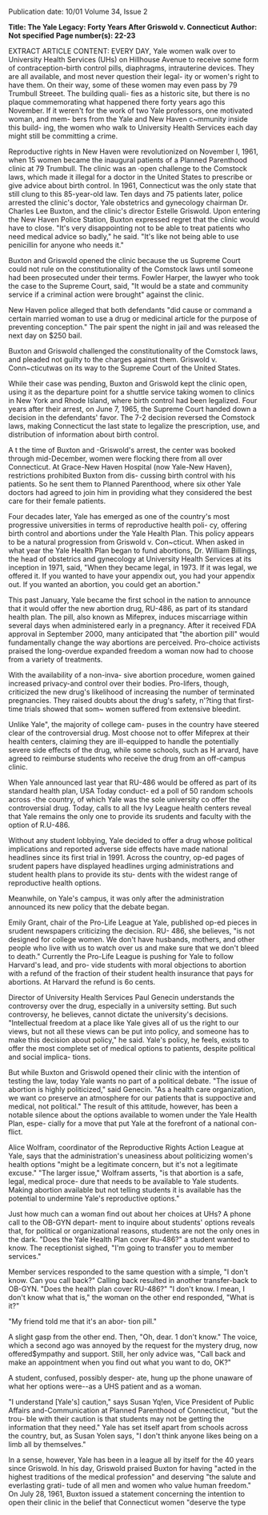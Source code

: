 Publication date: 10/01
Volume 34, Issue 2

**Title: The Yale Legacy: Forty Years After Griswold v. Connecticut**
**Author: Not specified**
**Page number(s): 22-23**

EXTRACT ARTICLE CONTENT:
EVERY DAY, Yale women walk over to University Health 
Services (UHs) on Hillhouse Avenue to receive some form 
of contraception-birth control pills, diaphragms, intrauterine 
devices. They are all available, and most never question their legal-
ity or women's right to have them. On their way, some of these 
women may even pass by 79 Trumbull Streeet. The building quali-
fies as a historic site, but there is no plaque commemorating what 
happened there forty years ago this November. If it weren't for 
the work of two Yale professors, one motivated woman, and mem-
bers from the Yale and New Haven c~mmunity inside this build-
ing, the women who walk to University Health Services each day 
might still be committing a crime. 


Reproductive rights in New Haven were revolutionized on 
November I, 1961, when 15 women became the inaugural patients 
of a Planned Parenthood clinic at 79 Trumbull. The clinic was an 
·open challenge to the Comstock laws, which made it illegal for a 
doctor in the United States to prescribe or give advice about birth 
control. In 1961, Connecticut was the only state that still clung to 
this 85-year-old law. Ten days and 75 patients later, police arrested 
the clinic's doctor, Yale obstetrics and gynecology chairman Dr. 
Charles Lee Buxton, and the clinic's director Estelle Griswold. 
Upon entering the New Haven Police Station, Buxton expressed 
regret that the clinic would have to close. "It's very disappointing 
not to be able to treat patients who need medical advice so badly," 
he said. "It's like not being able to use penicillin for anyone who 
needs it." 


Buxton and Griswold opened the clinic because the us 
Supreme Court could not rule on the constitutionality of the 
Comstock laws until someone had been prosecuted under their 
terms. Fowler Harper, the lawyer who took the case to the 
Supreme Court, said, "It would be a state and community service 
if a criminal action were brought" against the clinic. 


New Haven police alleged that both defendants "did cause or 
command a certain married woman to use a drug or medicinal 
article for the purpose of preventing conception." The pair spent 
the night in jail and was released the next day on $250 bail. 


Buxton and Griswold challenged the constitutionality of the 
Comstock laws, and pleaded not guilty to the charges against 
them. Griswold v. Conn~cticutwas on its way to the Supreme 
Court of the United States. 


While their case was pending, Buxton and Griswold kept the 
clinic open, using it as the departure point for a shuttle service 
taking women to clinics in New York and Rhode Island, where 
birth control had been legalized. Four years after their arrest, on 
June 7, 1965, the Supreme Court handed down a decision in the 
defendants' favor. The 7-2 decision reversed the Comstock laws, 
making Connecticut the last state to legalize the prescription, use, 
and distribution of information about birth control. 


A
t the time of Buxton and -Griswold's arrest, the center was 
booked through mid-December, women were flocking 
there from all over Connecticut. At Grace-New Haven Hospital 
(now Yale-New Haven}, restrictions prohibited Buxton from dis-
cussing birth control with his patients. So he sent them to 
Planned Parenthood, where six other Yale doctors had agreed to 
join him in providing what they considered the best care for their 
female patients. 


Four decades later, Yale has emerged as one of the country's 
most progressive universities in terms of reproductive health poli-
cy, offering birth control and abortions under the Yale Health 
Plan. This policy appears to be a natural progression from 
Griswold v. Con~cticut. When asked in what year the Yale Health 
Plan began to fund abortions, Dr. William Billings, the head of 
obstetrics and gynecology at University Health Services at its 
inception in 1971, said, "When they became legal, in 1973. If it 
was legal, we offered it. If you wanted to have your appendix out, 
you had your appendix out. If you wanted an abortion, you could 
get an abortion." 


This past January, Yale became the first school in the nation 
to announce that it would offer the new abortion drug, RU-486, as 
part of its standard health plan. The pill, also known as Mifeprex, 
induces miscarriage within several days when administered early in 
a pregnancy. After it received FDA approval in September 2000, 
many anticipated that "the abortion pill" would fundamentally 
change the way abortions are perceived. Pro-choice activists 
praised the long-overdue expanded freedom a woman now had to 
choose from a variety of treatments. 


With the availability of a non-inva-
sive abortion procedure, women 
gained increased privacy-and control 
over their bodies. Pro-lifers, though, 
criticized the new drug's likelihood of 
increasing the number of terminated 
pregnancies. They raised doubts about the 
drug's safety, n'?ting that first-time trials 
showed that som~ women suffered from 
extensive bleedint. 


Unlike Yale", the majority of college cam-
puses in the country have steered clear of the 
controversial drug. Most choose not to offer 
Mifeprex at their health centers, claiming they 
are ill-equipped to handle the potentially severe 
side effects of the drug, while some schools, such 
as H arvard, have agreed to reimburse students 
who receive the drug from an off-campus clinic. 


When Yale announced last year that RU-486 would 
be offered as part of its standard health plan, USA Today conduct-
ed a poll of 50 random schools across -the country, of which Yale 
was the sole university co offer the controversial drug. Today, calls 
to all the Ivy League health centers reveal that Yale remains the 
only one to provide its srudents and faculty with the option of 
R.U-486. 


Without any student lobbying, Yale decided to offer a drug 
whose political implications and reported adverse side effects have 
made national headlines since its first trial in 1991. Across the 
country, op-ed pages of srudent papers have displayed headlines 
urging administrations and student health plans to provide its stu-
dents with the widest range of reproductive health options. 


Meanwhile, on Yale's campus, it was only after the administration 
announced its new policy that the debate began. 


Emily Grant, chair of the Pro-Life League at Yale, published 
op-ed pieces in srudent newspapers criticizing the decision. RU-
486, she believes, "is not designed for college women. We don't 
have husbands, mothers, and other people who live with us to 
watch over us and make sure that we 
don't bleed to death." Currently the 
Pro-Life League is pushing for Yale 
to follow Harvard's lead, and pro-
vide students with moral objections 
to abortion with a refund of the 
fraction of their student health 
insurance that pays for abortions. 
At Harvard the refund is 6o 
cents. 


Director of University 
Health Services Paul Genecin 
understands the controversy 
over the drug, especially in a 
university setting. But such 
controversy, he believes, cannot 
dictate the university's decisions. 
"Intellectual freedom at a place like Yale gives all of 
us the right to our views, but not all these views can be put into 
policy, and someone has to make this decision about policy," he 
said. Yale's policy, he feels, exists to offer the most complete set of 
medical options to patients, despite political and social implica-
tions. 


But while Buxton and Griswold opened their clinic with the 
intention of testing the law, today Yale wants no part of a political 
debate. "The issue of abortion is highly politicized," said Genecin. 
"As a health care organization, we want co preserve an atmosphere 
for our patients that is suppoctive and medical, not political." The 
result of this attitude, however, has been a notable silence about 
the options available to women under the Yale Health Plan, espe-
cially for a move that put Yale at the forefront of a national con-
flict. 


Alice Wolfram, coordinator of the Reproductive Rights 
Action League at Yale, says that the administration's uneasiness 
about politicizing women's health options "might be a legitimate 
concern, but it's not a legitimate excuse." "The larger issue," 
Wolfram asserts, "is that abortion is a safe, legal, medical proce-
dure that needs to be available to Yale students. Making abortion 
available but not telling students it is 
available has the potential to undermine 
Yale's reproductive options." 


Just how much can a woman find 
out about her choices at UHs? A 
phone call to the OB-GYN depart-
ment to inquire about students' options 
reveals that, for political or organizational 
reasons, students are not the only ones in 
the dark. "Does the Yale Health Plan 
cover Ru-486?" a student wanted to 
know. The receptionist sighed, "I'm going 
to transfer you to member services." 


Member services responded to the same 
question with a simple, "I don't know. 
Can you call back?" Calling back resulted 
in another transfer-back to OB-GYN. 
"Does the health plan cover RU-486?" 
"I don't know. I mean, I don't know 
what that is," the woman on the other 
end responded, "What is it?" 


"My friend told me that it's an abor-
tion pill." 


A slight gasp from the other end. 
Then, "Oh, dear. 1 don't know." The 
voice, which a second ago was annoyed by 
the request for the mystery drug, now 
offered$ympathy and support. Still, her 
only advice was, "Call back and make an 
appointment when you find out what you 
want to do, OK?" 


A student, confused, possibly desper-
ate, hung up the phone unaware of what 
her options were--as a UHS patient and as 
a woman. 


"I understand [Yale's] caution," says 
Susan Yq!en, Vice President of Public 
Affairs and-Communication at Planned 
Parenthood of Connecticut, "but the trou-
ble with their caution is that students may 
not be getting the information that they 
need." Yale has set itself apart from 
schools across the country, but, as Susan 
Yolen says, "I don't think anyone likes 
being on a limb all by themselves." 


In a sense, however, Yale has been in 
a league all by itself for the 40 years since 
Griswold. In his day, Griswold praised 
Buxton for having "acted in the highest 
traditions of the medical profession" and 
deserving "the salute and everlasting grati-
tude of all men and women who value 
human freedom." On July 28, 1961, 
Buxton issued a statement concerning the 
intention to open their clinic in the belief 
that Connecticut women "deserve the type